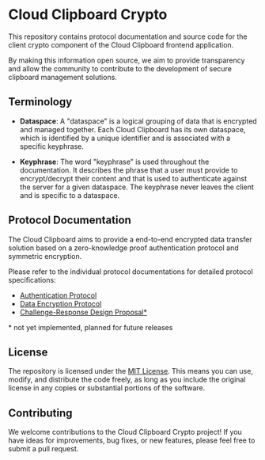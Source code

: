 # Cloud Clipboard Crypto

This repository contains protocol documentation and source code for the client crypto component of the Cloud Clipboard frontend application.

By making this information open source, we aim to provide transparency and allow the community to contribute to the development of secure clipboard management solutions.

## Terminology

- **Dataspace**: A "dataspace" is a logical grouping of data that is encrypted and managed together. Each Cloud Clipboard has its own dataspace, which is identified by a unique identifier and is associated with a specific keyphrase.

- **Keyphrase**: The word "keyphrase" is used throughout the documentation. It describes the phrase that a user must provide to encrypt/decrypt their content and that is used to authenticate against the server for a given dataspace. The keyphrase never leaves the client and is specific to a dataspace.

## Protocol Documentation

The Cloud Clipboard aims to provide a end-to-end encrypted data transfer solution based on a zero-knowledge proof authentication protocol and symmetric encryption.

Please refer to the individual protocol documentations for detailed protocol specifications:

- [Authentication Protocol](docs/authentication.md)
- [Data Encryption Protocol](docs/encryption.md)
- [Challenge-Response Design Proposal*](docs/challenge-response-design.md)

\* not yet implemented, planned for future releases

## License

The repository is licensed under the [MIT License](LICENSE). This means you can use, modify, and distribute the code freely, as long as you include the original license in any copies or substantial portions of the software.

## Contributing

We welcome contributions to the Cloud Clipboard Crypto project! If you have ideas for improvements, bug fixes, or new features, please feel free to submit a pull request.
